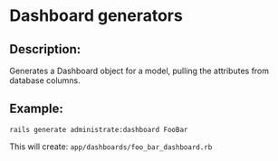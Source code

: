 # Dashboard generators

## Description:
Generates a Dashboard object for a model,
pulling the attributes from database columns.

## Example:
`rails generate administrate:dashboard FooBar`

This will create:
`app/dashboards/foo_bar_dashboard.rb`
